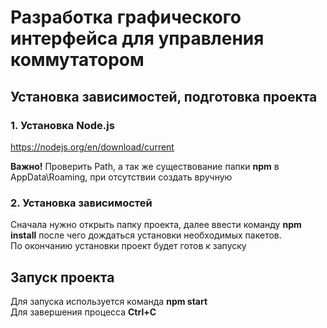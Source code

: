 # Разработка графического интерфейса для управления коммутатором
## Установка зависимостей, подготовка проекта
### 1. Установка Node.js
https://nodejs.org/en/download/current

**Важно!** Проверить Path, а так же существование папки **npm** в AppData\Roaming, при отсутствии создать вручную

### 2. Установка зависимостей
Сначала нужно открыть папку проекта, далее ввести команду **npm install** после чего дождаться установки необходимых пакетов. <br>По окончанию установки проект будет готов к запуску
## Запуск проекта

Для запуска используется команда **npm start**
<br>
Для завершения процесса **Ctrl+C**
